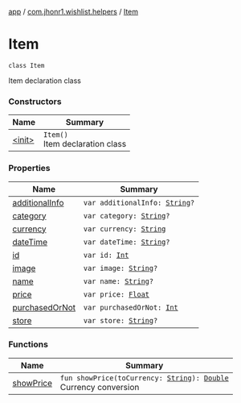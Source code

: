 [app](../../index.md) / [com.jhonr1.wishlist.helpers](../index.md) / [Item](./index.md)

# Item

`class Item`

Item declaration class

### Constructors

| Name | Summary |
|---|---|
| [&lt;init&gt;](-init-.md) | `Item()`<br>Item declaration class |

### Properties

| Name | Summary |
|---|---|
| [additionalInfo](additional-info.md) | `var additionalInfo: `[`String`](https://kotlinlang.org/api/latest/jvm/stdlib/kotlin/-string/index.html)`?` |
| [category](category.md) | `var category: `[`String`](https://kotlinlang.org/api/latest/jvm/stdlib/kotlin/-string/index.html)`?` |
| [currency](currency.md) | `var currency: `[`String`](https://kotlinlang.org/api/latest/jvm/stdlib/kotlin/-string/index.html) |
| [dateTime](date-time.md) | `var dateTime: `[`String`](https://kotlinlang.org/api/latest/jvm/stdlib/kotlin/-string/index.html)`?` |
| [id](id.md) | `var id: `[`Int`](https://kotlinlang.org/api/latest/jvm/stdlib/kotlin/-int/index.html) |
| [image](image.md) | `var image: `[`String`](https://kotlinlang.org/api/latest/jvm/stdlib/kotlin/-string/index.html)`?` |
| [name](name.md) | `var name: `[`String`](https://kotlinlang.org/api/latest/jvm/stdlib/kotlin/-string/index.html)`?` |
| [price](price.md) | `var price: `[`Float`](https://kotlinlang.org/api/latest/jvm/stdlib/kotlin/-float/index.html) |
| [purchasedOrNot](purchased-or-not.md) | `var purchasedOrNot: `[`Int`](https://kotlinlang.org/api/latest/jvm/stdlib/kotlin/-int/index.html) |
| [store](store.md) | `var store: `[`String`](https://kotlinlang.org/api/latest/jvm/stdlib/kotlin/-string/index.html)`?` |

### Functions

| Name | Summary |
|---|---|
| [showPrice](show-price.md) | `fun showPrice(toCurrency: `[`String`](https://kotlinlang.org/api/latest/jvm/stdlib/kotlin/-string/index.html)`): `[`Double`](https://kotlinlang.org/api/latest/jvm/stdlib/kotlin/-double/index.html)<br>Currency conversion |
